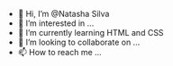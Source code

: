 - 👋 Hi, I’m @Natasha Silva
- 👀 I’m interested in ...
- 🌱 I’m currently learning HTML and CSS
- 💞️ I’m looking to collaborate on ...
- 📫 How to reach me ...

<!---
teresaNTP/teresaNTP is a ✨ special ✨ repository because its `README.md` (this file) appears on your GitHub profile.
You can click the Preview link to take a look at your changes.
--->
